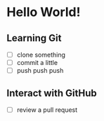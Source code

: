 # Hello World!

## Learning Git

- [ ] clone something
- [ ] commit a little
- [ ] push push push

## Interact with GitHub

- [ ] review a pull request
